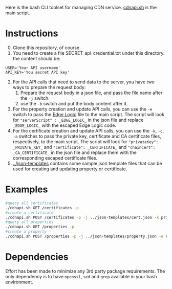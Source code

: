 Here is the bash CLI toolset for managing CDN service.
[cdnapi.sh](cdnapi.sh) is the main script.

# Instructions
0. Clone this repository, of course.
1. You need to create a file SECRET_api_credential.txt under this directory. the content should be:
```
USER='Your API username'
API_KEY='You secret API key'
```
2. For the API calls that need to send data to the server, you have two ways to prepare the request body:
    1. Prepare the request body in a json file, and pass the file name after the ```-j``` switch.
    2. use the ```-b``` switch and put the body content after it.
3. For the property creation and update API calls, you can use the ```-e``` switch to pass the [Edge Logic](https://docs.google.com/document/d/119Lpq__vF8di1y2-A8ANeUsmyiw-T8ppp5J745oCrWk/edit?usp=sharing) file to the main script. The script will look for ```"serverScript" : _EDGE_LOGIC_``` in the json file and replace ```_EDGE_LOGIC_``` with the escaped Edge Logic code.
4. For the certificate creation and update API calls, you can use the ```-k```, ```-c```, ```-a``` switches to pass the private key, certificate and CA certificate files, respectively, to the main script. The script will look for ```"privateKey": _PRIVATE_KEY_``` and ```"certificate": _CERTIFICATE_``` and ```"chainCert": _CA_CERTIFICATE_``` in the json file and replace them with the corresponding escaped certificate files.
5. [../json-templates](../json-templates) contains some sample json template files that can be used for creating and updating property or certificate.

# Examples
```bash
#query all certificates
./cdnapi.sh GET /certificates -p
#create a certificate
./cdnapi.sh POST /certificates -p -j ../json-templates/cert.json -k privkey.pem -c cert.pem -a chain.pem
#query all properties
./cdnapi.sh GET /properties -p
#create a property
./cdnapi.sh POST /properties -p -j ../json-templates/property.json -e edgescript.txt
```

# Dependencies
Effort has been made to minimize any 3rd party package requirements. The only dependency is to have ```openssl```, ```sed``` and ```grep``` available in your bash environment.
